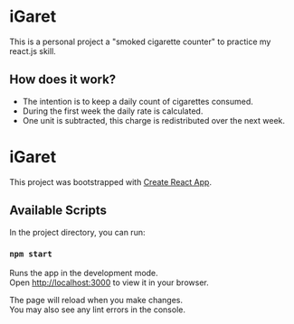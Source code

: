 # iGaret 
This is a personal project a "smoked cigarette counter" to practice my react.js skill.

## How does it work?
- The intention is to keep a daily count of cigarettes consumed.
- During the first week the daily rate is calculated.
- One unit is subtracted, this charge is redistributed over the next week.


# iGaret 

This project was bootstrapped with [Create React App](https://github.com/facebook/create-react-app).

## Available Scripts

In the project directory, you can run:

### `npm start`

Runs the app in the development mode.\
Open [http://localhost:3000](http://localhost:3000) to view it in your browser.

The page will reload when you make changes.\
You may also see any lint errors in the console.

